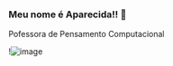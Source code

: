 ### Meu nome é Aparecida!! 👋


Pofessora de Pensamento Computacional


!![image](https://user-images.githubusercontent.com/108874543/179277668-fcc312eb-cb3d-4de7-ba7b-ec97e0d39b6f.png)

